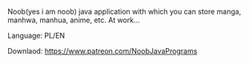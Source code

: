 Noob(yes i am noob) java application with which you can store manga, manhwa, manhua, anime, etc. At work...

Language: PL/EN

Downlaod: https://www.patreon.com/NoobJavaPrograms
